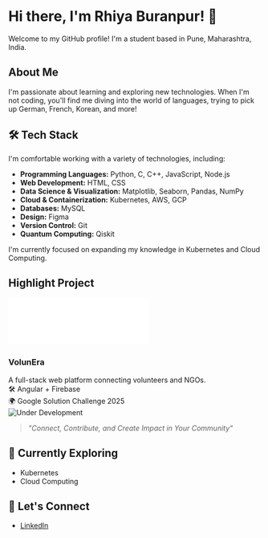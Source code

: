 # Hi there, I'm Rhiya Buranpur! 👋

Welcome to my GitHub profile! I'm a student based in Pune, Maharashtra, India.

## About Me

I'm passionate about learning and exploring new technologies. When I'm not coding, you'll find me diving into the world of languages, trying to pick up German, French, Korean, and more!

## 🛠️ Tech Stack

I'm comfortable working with a variety of technologies, including:

* **Programming Languages:** Python, C, C++, JavaScript, Node.js
* **Web Development:** HTML, CSS
* **Data Science & Visualization:** Matplotlib, Seaborn, Pandas, NumPy
* **Cloud & Containerization:** Kubernetes, AWS, GCP
* **Databases:** MySQL
* **Design:** Figma
* **Version Control:** Git
* **Quantum Computing:** Qiskit

I'm currently focused on expanding my knowledge in Kubernetes and Cloud Computing.

## Highlight Project
<img src="./assets/volunera-text-logo-white.svg" alt="VolunEra Logo" width="280"/>

### **VolunEra**  
A full-stack web platform connecting volunteers and NGOs.  
🛠️ Angular + Firebase  
🌍 Google Solution Challenge 2025  
![Under Development](https://img.shields.io/badge/status-under--development-orange)

> *"Connect, Contribute, and Create Impact in Your Community"*
## 🚀 Currently Exploring

* Kubernetes
* Cloud Computing

## 🤝 Let's Connect

* [LinkedIn](www.linkedin.com/in/rhiya-k-buranpur)
